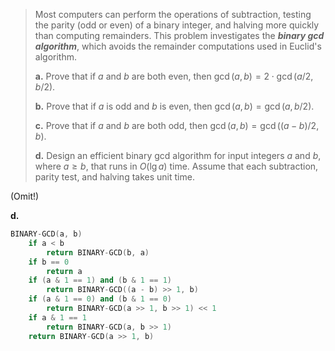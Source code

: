> Most computers can perform the operations of subtraction, testing the parity (odd or even) of a binary integer, and halving more quickly than computing remainders. This problem investigates the **_binary gcd algorithm_**, which avoids the remainder computations used in Euclid's algorithm.
>
> **a.** Prove that if $a$ and $b$ are both even, then $\gcd(a, b) = 2 \cdot \gcd(a / 2, b / 2)$.
>
> **b.** Prove that if $a$ is odd and $b$ is even, then $\gcd(a, b) = \gcd(a, b / 2)$.
>
> **c.** Prove that if $a$ and $b$ are both odd, then $\gcd(a, b) = \gcd((a - b) / 2, b)$.
>
> **d.** Design an efficient binary gcd algorithm for input integers $a$ and $b$, where $a \ge b$, that runs in $O(\lg a)$ time. Assume that each subtraction, parity test, and halving takes unit time.

(Omit!)

**d.**

```cpp
BINARY-GCD(a, b)
    if a < b
        return BINARY-GCD(b, a)
    if b == 0
        return a
    if (a & 1 == 1) and (b & 1 == 1)
        return BINARY-GCD((a - b) >> 1, b)
    if (a & 1 == 0) and (b & 1 == 0)
        return BINARY-GCD(a >> 1, b >> 1) << 1
    if a & 1 == 1
        return BINARY-GCD(a, b >> 1)
    return BINARY-GCD(a >> 1, b)
```
